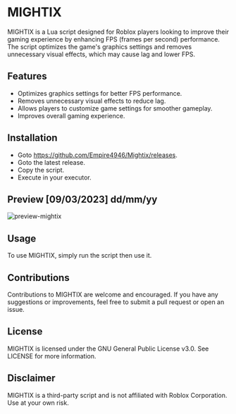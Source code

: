 # MIGHTIX
MIGHTIX is a Lua script designed for Roblox players looking to improve their gaming experience by enhancing FPS (frames per second) performance. The script optimizes the game's graphics settings and removes unnecessary visual effects, which may cause lag and lower FPS.

## Features
* Optimizes graphics settings for better FPS performance.
* Removes unnecessary visual effects to reduce lag.
* Allows players to customize game settings for smoother gameplay.
* Improves overall gaming experience.


## Installation
* Goto https://github.com/Empire4946/Mightix/releases.
* Goto the latest release.
* Copy the script.
* Execute in your executor.

## Preview [09/03/2023] dd/mm/yy
![preview-mightix](https://user-images.githubusercontent.com/104152235/223910357-90016da9-d81f-46b4-9cbc-99b7393d82bd.png)

## Usage
To use MIGHTIX, simply run the script then use it.

## Contributions
Contributions to MIGHTIX are welcome and encouraged. If you have any suggestions or improvements, feel free to submit a pull request or open an issue.

## License
MIGHTIX is licensed under the GNU General Public License v3.0. See LICENSE for more information.

## Disclaimer
MIGHTIX is a third-party script and is not affiliated with Roblox Corporation. Use at your own risk.
